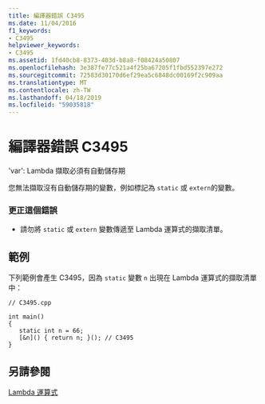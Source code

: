 ```yaml
---
title: 編譯器錯誤 C3495
ms.date: 11/04/2016
f1_keywords:
- C3495
helpviewer_keywords:
- C3495
ms.assetid: 1fd40cb8-8373-403d-b8a8-f08424a50807
ms.openlocfilehash: 3e387fe77c521a4f25ba67205f1fbd552397e272
ms.sourcegitcommit: 72583d30170d6ef29ea5c6848dc00169f2c909aa
ms.translationtype: MT
ms.contentlocale: zh-TW
ms.lasthandoff: 04/18/2019
ms.locfileid: "59035818"
---
```

# <a name="compiler-error-c3495"></a>編譯器錯誤 C3495

'var': Lambda 擷取必須有自動儲存期

您無法擷取沒有自動儲存期的變數，例如標記為 `static` 或 `extern`的變數。

### <a name="to-correct-this-error"></a>更正這個錯誤

- 請勿將 `static` 或 `extern` 變數傳遞至 Lambda 運算式的擷取清單。

## <a name="example"></a>範例

下列範例會產生 C3495，因為 `static` 變數 `n` 出現在 Lambda 運算式的擷取清單中：

```
// C3495.cpp

int main()
{
   static int n = 66;
   [&n]() { return n; }(); // C3495
}
```

## <a name="see-also"></a>另請參閱

[Lambda 運算式](../../cpp/lambda-expressions-in-cpp.md)

